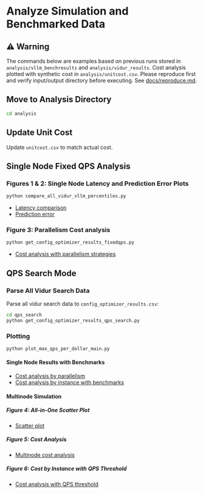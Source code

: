 
# Analyze Simulation and Benchmarked Data

## ⚠️ Warning
The commands below are examples based on previous runs stored in `analysis/vllm_benchresults` and `analysis/vidur_results`. Cost analysis plotted with synthetic cost in `analysis/unitcost.csv`. Please reproduce first and verify input/output directory before executing. See [docs/reproduce.md](docs/reproduce.md).

## Move to Analysis Directory
```bash
cd analysis
```

## Update Unit Cost
Update `unitcost.csv` to match actual cost.


## Single Node Fixed QPS Analysis

### Figures 1 & 2: Single Node Latency and Prediction Error Plots
```bash
python compare_all_vidur_vllm_percentiles.py
```

- [Latency comparison](../analysis/vidur_results/qu_brand/fixed_qps/aggregated_p99_latency_comparison.png)
- [Prediction error](../analysis/vidur_results/qu_brand/fixed_qps/aggregated_prediction_error_comparison.png)

### Figure 3: Parallelism Cost analysis
```bash
python get_config_optimizer_results_fixedqps.py
```

- [Cost analysis with parallelism strategies](../analysis/vidur_results/qu_brand/fixed_qps/parallel_figs/parallelism_strategies_a10g_g5_qps10.0.png)


## QPS Search Mode

### Parse All Vidur Search Data
Parse all vidur search data to `config_optimizer_results.csv`:

```bash
cd qps_search
python get_config_optimizer_results_qps_search.py
```

### Plotting
```bash
python plot_max_qps_per_dollar_main.py
```

#### Single Node Results with Benchmarks
- [Cost analysis by parallelism](../analysis/qps_search/max_qps/parallel_figs/parallelism_strategies_l40s_g6e48.png)
- [Cost analysis by instance with benchmarks](../analysis/qps_search/max_qps/max_qps_per_dollar_barchart_single_node.png)

#### Multinode Simulation

##### Figure 4: All-in-One Scatter Plot
- [Scatter plot](../analysis/qps_search/max_qps/max_qps_per_dollar_qps_Qwen_Qwen2.5-1.5B.png)

##### Figure 5: Cost Analysis
- [Multinode cost analysis](../analysis/qps_search/max_qps/max_qps_per_dollar_barchart_multinode.png)

##### Figure 6: Cost by Instance with QPS Threshold
- [Cost analysis with QPS threshold](../analysis/qps_search/max_qps/min_total_cost_qps_per_node_40.png)

